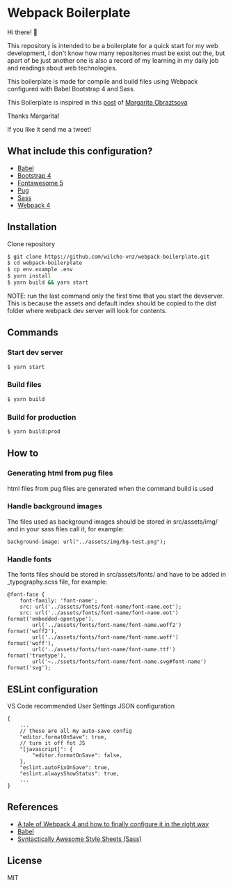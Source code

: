 # Webpack Boilerplate

Hi there! 👋

This repository is intended to be a boilerplate for a quick start for my web development, I don't know how many repositories must be exist out the, but apart of be just another one is also a record of my learning in my daily job and readings about web technologies.

This boilerplate is made for compile and build files using Webpack configured with Babel Bootstrap 4 and Sass.

This Boilerplate is inspired in this [post](https://hackernoon.com/a-tale-of-webpack-4-and-how-to-finally-configure-it-in-the-right-way-4e94c8e7e5c1) of [Margarita Obraztsova](https://hackernoon.com/@riittagirl)

Thanks Margarita!

If you like it send me a tweet!

## What include this configuration?

-  [Babel](https://babeljs.io/)
-  [Bootstrap 4](http://getbootstrap.com/)
-  [Fontawesome 5](https://fontawesome.com/)
-  [Pug](https://pugjs.org/api/getting-started.html)
-  [Sass](http://sass-lang.com/)
-  [Webpack 4](https://webpack.js.org/)

## Installation

Clone repository
```sh
$ git clone https://github.com/wilcho-vnz/webpack-boilerplate.git
$ cd webpack-boilerplate
$ cp env.example .env
$ yarn install
$ yarn build && yarn start
```

NOTE: run the last command only the first time that you start the devserver. This is because the assets and default index should be copied to the dist folder where webpack dev server will look for contents.
  
## Commands
### Start dev server
```sh
$ yarn start
```

### Build files
```sh
$ yarn build
```

### Build for production
```sh
$ yarn build:prod
```

## How to
### Generating html from pug files
html files from pug files are generated when the command build is used

### Handle background images
The files used as background images should be stored in src/assets/img/ and in your sass files call it, for example:
```
background-image: url("../assets/img/bg-test.png");
```
### Handle fonts
The fonts files should be stored in src/assets/fonts/ and have to be added in \_typography.scss file, for example:
```
@font-face {
    font-family: 'font-name';
    src: url('../assets/fonts/font-name/font-name.eot');
    src: url('../assets/fonts/font-name/font-name.eot') format('embedded-opentype'),
        url('../assets/fonts/font-name/font-name.woff2') format('woff2'),
        url('../assets/fonts/font-name/font-name.woff') format('woff'),
        url('../assets/fonts/font-name/font-name.ttf') format('truetype'),
        url('~../ssets/fonts/font-name/font-name.svg#font-name') format('svg');
```

## ESLint configuration
VS Code recommended User Settings JSON configuration
```
{
    ...
    // these are all my auto-save config
    "editor.formatOnSave": true,
    // turn it off fot JS
    "[javascript]": {
        "editor.formatOnSave": false,
    },
    "eslint.autoFixOnSave": true,
    "eslint.alwaysShowStatus": true,
    ...
}

```
## References
-  [A tale of Webpack 4 and how to finally configure it in the right way](https://hackernoon.com/a-tale-of-webpack-4-and-how-to-finally-configure-it-in-the-right-way-4e94c8e7e5c1)
-  [Babel](https://babeljs.io/)
-  [Syntactically Awesome Style Sheets (Sass)](http://sass-lang.com)

## License
MIT

